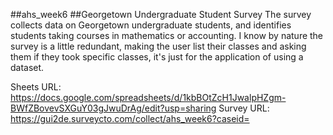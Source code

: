 ##ahs_week6
##Georgetown Undergraduate Student Survey
The survey collects data on Georgetown undergraduate students, and identifies
students taking courses in mathematics or accounting.
I know by nature the survey is a little redundant, making the user list their
classes and asking them if they took specific classes, it's just for the
application of using a dataset.

Sheets URL: https://docs.google.com/spreadsheets/d/1kbBOtZcH1JwalpHZgm-BWfZBovevSXGuY03gJwuDrAg/edit?usp=sharing
Survey URL: https://gui2de.surveycto.com/collect/ahs_week6?caseid=
